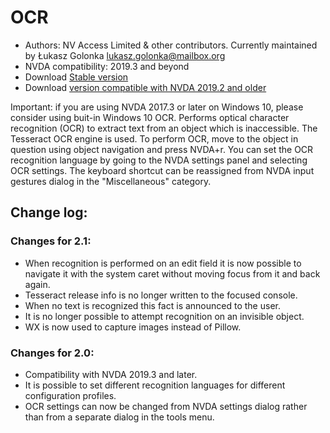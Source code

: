 # OCR

* Authors: NV Access Limited & other contributors. Currently maintained by Łukasz Golonka <lukasz.golonka@mailbox.org>
* NVDA compatibility: 2019.3 and beyond
* Download [Stable version][1]
* Download [version compatible with NVDA 2019.2 and older][2]

Important: if you are using NVDA 2017.3 or later on Windows 10, please consider using buit-in Windows 10 OCR.
Performs optical character recognition (OCR) to extract text from an object which is inaccessible. The Tesseract OCR engine is used. To perform OCR, move to the object in question using object navigation and press NVDA+r. You can set the OCR recognition language by going to the NVDA settings panel  and selecting OCR settings. The keyboard shortcut can be reassigned from NVDA input gestures dialog in the "Miscellaneous" category.

## Change log:

### Changes for 2.1:

* When recognition is performed on an edit field it is now possible to navigate it with the system caret without moving focus from it and back again.
* Tesseract release info is no longer written to the focused console.
* When no text is recognized this fact is announced to the user.
* It is no longer possible to attempt recognition on an invisible object.
* WX is now used to capture images instead of Pillow.

### Changes for 2.0:

* Compatibility with NVDA 2019.3 and later.
* It is possible to set different recognition languages for different configuration profiles.
* OCR settings can now be  changed from NVDA settings dialog rather than from a separate dialog in the tools menu.




[1]: https://addons.nvda-project.org/files/get.php?file=ocr
[2]: https://www.nvaccess.org/files/nvda-addons/ocr_0.20120529.01.nvda-addon

